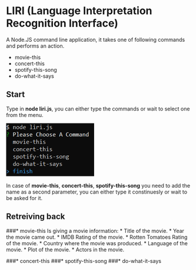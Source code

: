 # LIRI (Language Interpretation Recognition Interface)

A Node.JS command line application, it takes one of following commands and performs an action.
   * movie-this
   * concert-this
   * spotify-this-song
   * do-what-it-says
## Start
Type in **node liri.js**, you can either type the commands or wait to select one from the menu.
  
  ![Image of menu](1.png)

In case of **movie-this**, **concert-this**, **spotify-this-song** you need to add the name as a second parameter, you can either type it constinuesly or wait to be asked for it.

## Retreiving back

   ###* movie-this
         Is giving a movie information:
           * Title of the movie.
           * Year the movie came out.
           * IMDB Rating of the movie.
           * Rotten Tomatoes Rating of the movie.
           * Country where the movie was produced.
           * Language of the movie.
           * Plot of the movie.
           * Actors in the movie.
    
   ###* concert-this
   ###* spotify-this-song
   ###* do-what-it-says